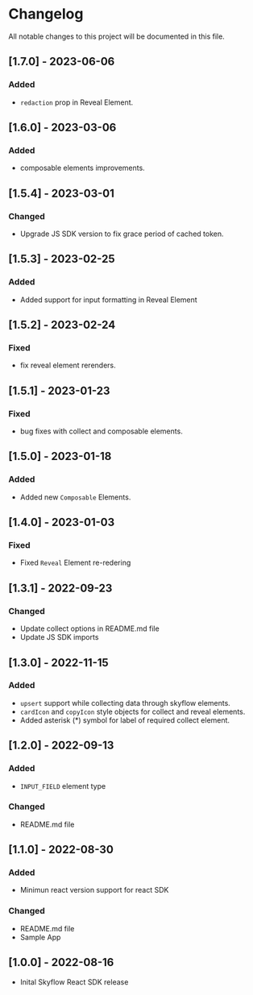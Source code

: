 # Changelog

All notable changes to this project will be documented in this file.

## [1.7.0] - 2023-06-06

### Added 

-  `redaction` prop in Reveal Element.

## [1.6.0] - 2023-03-06
  
### Added

-  composable elements improvements.

## [1.5.4] - 2023-03-01
  
### Changed

-  Upgrade JS SDK version to fix grace period of cached token.

## [1.5.3] - 2023-02-25
  
### Added

-  Added support for input formatting in Reveal Element 

## [1.5.2] - 2023-02-24
  
### Fixed

-  fix reveal element rerenders.

## [1.5.1] - 2023-01-23
  
### Fixed

-  bug fixes with collect and composable elements.

## [1.5.0] - 2023-01-18
  
### Added

-  Added new `Composable` Elements.

## [1.4.0] - 2023-01-03
  
### Fixed
- Fixed `Reveal` Element re-redering

## [1.3.1] - 2022-09-23
  
### Changed

-  Update collect options in README.md file
-  Update JS SDK imports

## [1.3.0] - 2022-11-15

### Added

- `upsert` support while collecting data through skyflow elements.
- `cardIcon` and `copyIcon` style objects for collect and reveal elements.
- Added asterisk (*) symbol for label of required collect element.

## [1.2.0] - 2022-09-13

### Added

- `INPUT_FIELD` element type
  
### Changed

-  README.md file
## [1.1.0] - 2022-08-30

### Added

- Minimun react version support for react SDK
### Changed

-  README.md file
-  Sample App
## [1.0.0] - 2022-08-16

- Inital Skyflow React SDK release